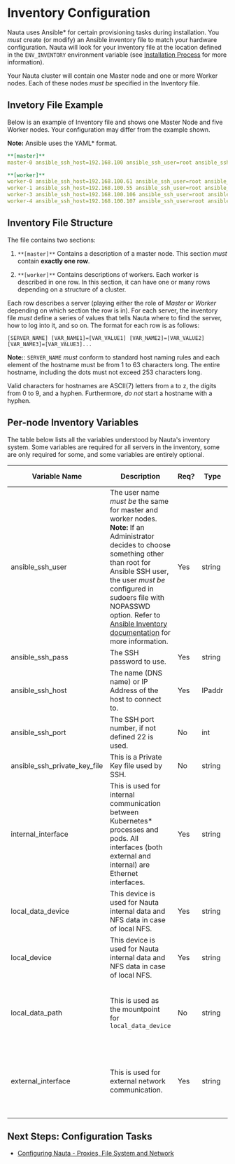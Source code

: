 # Inventory Configuration

Nauta uses Ansible* for certain provisioning tasks during installation. You _must_ create (or modify) an Ansible inventory file to match your hardware configuration. Nauta will look for your inventory file at the location defined in the `ENV_INVENTORY` environment variable (see [Installation Process](../Installation_Process/IP.md) for more information).

Your Nauta cluster will contain one Master node and one or more Worker nodes. Each of these nodes _must be_ specified in the Inventory file.

## Invetory File Example

Below is an example of Inventory file and shows one Master Node and five Worker nodes. Your configuration may differ from the example shown. 

**Note:** Ansible uses the YAML* format.

```yaml
**[master]** 
master-0 ansible_ssh_host=192.168.100 ansible_ssh_user=root ansible_ssh_pass=YourPassword internal_interface=em2 external_interface=em3 local_data_device=/dev/sdb1

**[worker]** 
worker-0 ansible_ssh_host=192.168.100.61 ansible_ssh_user=root ansible_ssh_pass=YourPassword internal_interface=p3p1 external_interface=em1
worker-1 ansible_ssh_host=192.168.100.55 ansible_ssh_user=root ansible_ssh_pass=YourPassword internal_interface=p3p1 external_interface=em1
worker-3 ansible_ssh_host=192.168.100.106 ansible_ssh_user=root ansible_ssh_ pass=YourPassword internal_interface=p3p1 external_interface=em1
worker-4 ansible_ssh_host=192.168.100.107 ansible_ssh_user=root ansible_ssh_ pass=YourPassword internal_interface=p3p1 external_interface=em1
```

## Inventory File Structure

The file contains two sections:
1. `**[master]**` Contains a description of a master node. This section _must_ contain **exactly one row**.

1. `**[worker]**` Contains descriptions of workers. Each worker is described in one row. In this section, it can have one or many rows depending on a structure of a cluster.

Each row describes a server (playing either the role of _Master_ or _Worker_ depending on which section the row is in). For each server, the inventory file _must_ define a series of values that tells Nauta where to find the server, how to log into it, and so on. The format for each row is as follows:

`[SERVER_NAME] [VAR_NAME1]=[VAR_VALUE1] [VAR_NAME2]=[VAR_VALUE2] [VAR_NAME3]=[VAR_VALUE3]...`

**Note:**: `SERVER_NAME` _must_ conform to standard host naming rules and each element of the hostname must be from 1 to 63 characters long. The entire hostname, including the dots must not exceed 253 characters long. 

Valid characters for hostnames are ASCII(7) letters from a to z, the digits from 0 to 9, and a hyphen. Furthermore, _do not_  start a hostname with a hyphen.

## Per-node Inventory Variables

The table below lists all the variables understood by Nauta's inventory system. Some variables are required for all servers in the inventory, some are only required for some, and some variables are entirely optional.

Variable Name | Description | Req? | Type | Default | Used When | Value |
--- | ---  | --- | --- | --- | --- | --- 
ansible_ssh_user | The user name _must be_ the same for master and worker nodes. **Note:** If an Administrator decides to choose something other than root for Ansible SSH user, the user _must be_ configured in sudoers file with NOPASSWD option. Refer to [Ansible Inventory documentation](https://docs.ansible.com/ansible/latest/user_guide/intro_inventory.html) for more information. | Yes | string | none | always | username
ansible_ssh_pass | The SSH password to use. | Yes | string | none | always | Password
ansible_ssh_host | The name (DNS name) or IP Address of the host to connect to. | Yes | IPaddr | none | always | IP Address
ansible_ssh_port | The SSH port number, if not defined 22 is used. | No | int | 22 | not using 22 | Port Address
ansible_ssh_private_key_file | This is a Private Key file used by SSH. | No | string | none | using a keyfile | filename
internal_interface | This is used for internal communication between Kubernetes* processes and pods. All interfaces (both external and internal) are Ethernet interfaces. | Yes | string | none |  always for both for master and worker nodes |  Interface name
local_data_device | This device is used for Nauta internal data and NFS data in case of local NFS. | Yes | string | none | used with master nodes | Path to block device
local_device | This device is used for Nauta internal data and NFS data in case of local NFS. | Yes | string | none | used with master nodes | Path to block device
local_data_path | This is used as the mountpoint for `local_data_device` | No | string | none | used with master nodes |  Absolute path where data is located in file system
external_interface | This is used for external network communication. | Yes | string | none | always for both for master and worker nodes | Interface name

## Next Steps: Configuration Tasks

* [Configuring Nauta - Proxies, File System and Network](../Configuration_Tasks_Variables/CTV.md)
